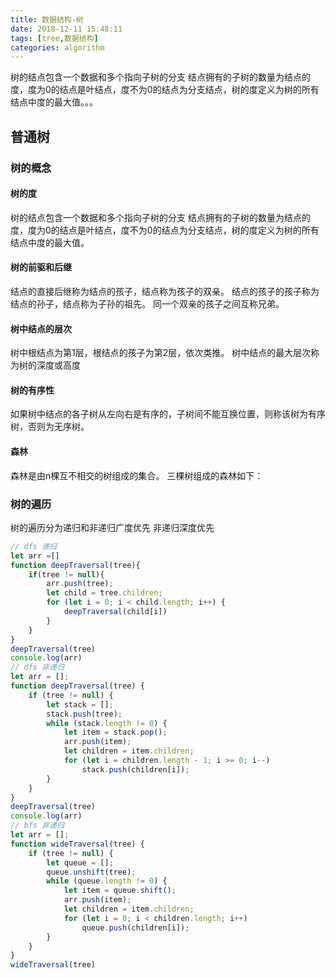 ```yaml
---
title: 数据结构-树
date: 2018-12-11 15:48:11
tags: [tree,数据结构]
categories: algorithm
---
```


树的结点包含一个数据和多个指向子树的分支 结点拥有的子树的数量为结点的度，度为0的结点是叶结点，度不为0的结点为分支结点，树的度定义为树的所有结点中度的最大值。。。
 
<!-- more -->
## 普通树

### 树的概念

#### 树的度

树的结点包含一个数据和多个指向子树的分支 结点拥有的子树的数量为结点的度，度为0的结点是叶结点，度不为0的结点为分支结点，树的度定义为树的所有结点中度的最大值。

#### 树的前驱和后继

结点的直接后继称为结点的孩子，结点称为孩子的双亲。 结点的孩子的孩子称为结点的孙子，结点称为子孙的祖先。 同一个双亲的孩子之间互称兄弟。

#### 树中结点的层次

树中根结点为第1层，根结点的孩子为第2层，依次类推。 树中结点的最大层次称为树的深度或高度

#### 树的有序性

如果树中结点的各子树从左向右是有序的，子树间不能互换位置，则称该树为有序树，否则为无序树。 

#### 森林

森林是由n棵互不相交的树组成的集合。 三棵树组成的森林如下： 

### 树的遍历

树的遍历分为递归和非递归广度优先   非递归深度优先

```javascript
// dfs 递归
let arr =[]
function deepTraversal(tree){
    if(tree != null){
        arr.push(tree);
        let child = tree.children;
        for (let i = 0; i < child.length; i++) {
            deepTraversal(child[i])        
        }
    }
}
deepTraversal(tree)
console.log(arr)
// dfs 非递归
let arr = []; 
function deepTraversal(tree) {  
    if (tree != null) {  
        let stack = [];  
        stack.push(tree);  
        while (stack.length != 0) {
            let item = stack.pop();  
            arr.push(item);  
            let children = item.children;  
            for (let i = children.length - 1; i >= 0; i--)  
                stack.push(children[i]);  
        }  
    }    
}  
deepTraversal(tree)
console.log(arr)
// bfs 非递归
let arr = []; 
function wideTraversal(tree) {  
    if (tree != null) {  
        let queue = [];  
        queue.unshift(tree);  
        while (queue.length != 0) {  
            let item = queue.shift();  
            arr.push(item);  
            let children = item.children;  
            for (let i = 0; i < children.length; i++)  
                queue.push(children[i]);  
        }  
    }  
} 
wideTraversal(tree)
```

